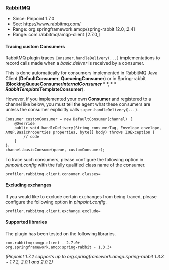 ### RabbitMQ
* Since: Pinpoint 1.7.0
* See: https://www.rabbitmq.com/
* Range: org.springframework.amqp/spring-rabbit [2.0, 2.4]
* Range: com.rabbitmq/amqp-client [2.7.0,]

#### Tracing custom Consumers
RabbitMQ plugin traces `Consumer.handleDelivery(...)` implementations to record calls made when a *basic.deliver* is
received by a consumer. 

This is done automatically for consumers implemented in RabbitMQ Java Client (**DefaultConsumer**, **QueueingConsumer**)
or in Spring-rabbit (**BlockingQueueConsumer$InternalConsumer**, **RabbitTemplate$TemplateConsumer**).

However, if you implemented your own **Consumer** and registered to a channel like below, you must tell the agent what
these consumers are unless the consumer explicitly calls `super.handleDelivery(...)`.
```
Consumer customConsumer = new DefaultConsumer(channel) {
    @Override
    public void handleDelivery(String consumerTag, Envelope envelope, AMQP.BasicProperties properties, byte[] body) throws IOException {
        // code
    }
};
channel.basicConsume(queue, customConsumer); 
```
To trace such consumers, please configure the following option in *pinpoint.config* with the fully qualified class name
of the consumer.
```
profiler.rabbitmq.client.consumer.classes=
```

#### Excluding exchanges
If you would like to exclude certain exchanges from being traced, please configure the following option in
*pinpoint.config*.
```
profiler.rabbitmq.client.exchange.exclude=
```

#### Supported libraries
The plugin has been tested on the following libraries.
```
com.rabbitmq:amqp-client - 2.7.0+
org.springframework.amqp:spring-rabbit - 1.3.3+
```
*(Pinpoint 1.7.2 supports up to org.springframework.amqp:spring-rabbit 1.3.3 ~ 1.7.2, 2.0.1 and 2.0.2)*